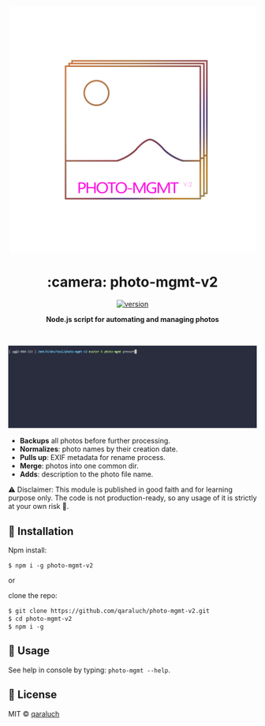<p align="center">
  <img src="https://github.com/qaraluch/photo-mgmt-v2/raw/master/media/logo-photo-mgmt.jpg" alt="phot-mgmt-v2" width="500" />
</p>

<h1 align="center">:camera: photo-mgmt-v2</h1>

<p align="center">
  <a href="https://npmjs.org/package/photo-mgmt-v2">
    <img src="https://img.shields.io/npm/v/photo-mgmt-v2.svg" alt="version" />
  </a>
</p>
<p align="center">
 <b>Node.js script for automating and managing photos</b>
</p>

<br />

![preview](./media/gif-main.gif)

- **Backups** all photos before further processing.
- **Normalizes**: photo names by their creation date.
- **Pulls up**: EXIF metadata for rename process.
- **Merge**: photos into one common dir.
- **Adds**: description to the photo file name.

:warning: Disclaimer:
This module is published in good faith and for learning purpose only. The code is not production-ready, so any usage of it is strictly at your own risk :see_no_evil:.

## :black_square_button: Installation

Npm install:

```
$ npm i -g photo-mgmt-v2
```

or

clone the repo:

```
$ git clone https://github.com/qaraluch/photo-mgmt-v2.git
$ cd photo-mgmt-v2
$ npm i -g
```

## :black_square_button: Usage

See help in console by typing: `photo-mgmt --help`.

## :black_square_button: License

MIT © [qaraluch](https://github.com/qaraluch)
